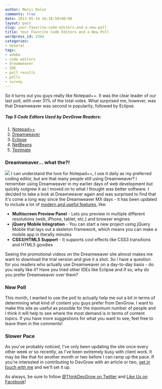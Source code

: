 ```yaml
---
author: Monji Dolon
comments: true
date: 2011-05-24 16:18:59+00:00
layout: post
slug: your-favorite-code-editors-and-a-new-poll
title: Your Favorite Code Editors and a New Poll
wordpress_id: 2394
categories:
- General
tags:
- adobe
- code editors
- dreamweaver
- IDE
- poll results
- polls
- survey
---
```


So it turns out you guys really like Notepad++.  It was the clear leader of our last poll, with over 31% of the total votes.  What surprised me, however, was that Dreamweaver was second in popularity, followed by Eclipse.

##### Top 5 Code Editors Used by DevGrow Readers:

  1. [Notepad++](http://notepad-plus-plus.org/)
  2. [Dreamweaver](http://www.adobe.com/products/dreamweaver.html)
  3. [Eclipse](http://www.eclipse.org/)
  4. [NetBeans](http://www.netbeans.org/)
  5. [Textmate](http://macromates.com/)

### Dreamweaver... what the?!

![](http://devgrow.s3.amazonaws.com/assets/images/code-editors-big.png)
I can understand the love for Notepad++, I use it daily as my preferred coding editor, but are that many people still using Dreamweaver?  I remember using Dreamweaver in my earlier days of web development but quickly outgrew it as I moved on to what I thought was better software.  I decided to take a look at Dreamweaver again and was surprised to find that it's come a long way since the Dreamweaver MX days - it has been updated to include a lot of [modern and useful features](http://www.adobe.com/products/dreamweaver/features.html), like:

  * **Multiscreen Preview Panel** - Lets you preview in multiple different resolutions (web, iPhone, tablet, etc.) and browser engines
  * **jQuery Mobile Integration** - You can start a new project using jQuery Mobile that lays out a skeleton framework, which means you can make a mobile app in literally minutes
  * **CSS3/HTML5 Support** - It supports cool effects like CSS3 transitions and HTML5 goodies

Seeing the promotional videos on the Dreamweaver site almost makes me want to download the trial version and give it a shot.  So I have a question for you readers who actually use Dreamweaver on a day-to-day basis - do you really like it?  Have you tried other IDEs like Eclipse and if so, why do you prefer Dreamweaver over them?

### New Poll

This month, I wanted to use the poll to actually help me out a bit in terms of determining what kind of content you guys prefer from DevGrow.  I want to make this site as useful as possible for the maximum number of people and I think it will help to see where the most demand is in terms of content topics.  If you have more suggestions for what you want to see, feel free to leave them in the comments!

### Slower Pace

As you've probably noticed, I've only been updating the site once every other week or so recently, as I've been extremely busy with client work.  It may be like that for another month or two before I can ramp up the pace.  If you're interested in contributing to DevGrow with an article or two, [get in touch with me](http://devgrow.com/contact) and we'll set it up.

As always, be sure to follow [@ThinkDevGrow on Twitter](http://twitter.com/ThinkDevGrow) and [Like Us on Facebook](http://www.facebook.com/DevGrow)!
